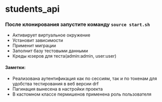 # students_api
### После клонирования запустите команду `source start.sh`
* Активирует виртуальное окружение
* Установит зависимости
* Применит миграции
* Заполнит базу тестовыми данными
* Креды юзеров для теста(admin:admin, user:user)

#### Заметки:
* Реализована аутентификация как по сессиям, так и по токенам для удобства тестирования в веб версии drf
* Пагинация вынесена в настройки проекта
* В кастомном классе пермишенов применена роль пользователя
